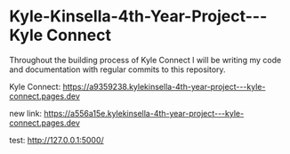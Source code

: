 # Kyle-Kinsella-4th-Year-Project---Kyle Connect
Throughout the building process of Kyle Connect I will be writing my code and documentation with regular commits to this repository.

Kyle Connect: https://a9359238.kylekinsella-4th-year-project---kyle-connect.pages.dev


new link: https://a556a15e.kylekinsella-4th-year-project---kyle-connect.pages.dev


test: http://127.0.0.1:5000/
